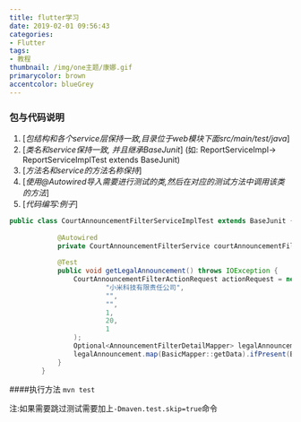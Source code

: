 ```yaml
---
title: flutter学习
date: 2019-02-01 09:56:43
categories:
- Flutter
tags: 
- 教程
thumbnail: /img/one主题/康娜.gif
primarycolor: brown
accentcolor: blueGrey
---
```

    
### 包与代码说明
    
1. [*包结构和各个service层保持一致,目录位于web模块下面src/main/test/java*]
2. [*类名和service保持一致, 并且继承BaseJunit*]
(如: ReportServiceImpl-\> ReportServiceImplTest extends BaseJunit)
3. [*方法名和service的方法名称保持*]
4. [*使用@Autowired导入需要进行测试的类,然后在对应的测试方法中调用该类的方法*]
5. [*代码编写:例子*]

```java
public class CourtAnnouncementFilterServiceImplTest extends BaseJunit {
        
            @Autowired
            private CourtAnnouncementFilterService courtAnnouncementFilterService;
        
            @Test
            public void getLegalAnnouncement() throws IOException {
                CourtAnnouncementFilterActionRequest actionRequest = new CourtAnnouncementFilterActionRequest(
                        "小米科技有限责任公司",
                        "",                   
                        "",
                        1,
                        20,
                        1
                );
                Optional<AnnouncementFilterDetailMapper> legalAnnouncement = courtAnnouncementFilterService.getLegalAnnouncement(actionRequest);
                legalAnnouncement.map(BasicMapper::getData).ifPresent(BaseJunit::toJson);
            }
        }
```
####执行方法
`mvn test`

注:如果需要跳过测试需要加上`-Dmaven.test.skip=true`命令

     
    
